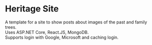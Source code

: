 # Heritage Site
A template for a site to show posts about images of the past and family trees.<br/>
Uses ASP.NET Core, React.JS, MongoDB.<br/>
Supports login with Google, Microsoft and caching login.
